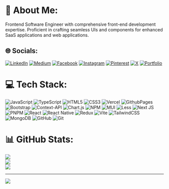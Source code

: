 # 💫 About Me:
Frontend Software Engineer with comprehensive front-end development expertise. Proficient in crafting seamless UIs and components for enhanced SaaS applications and web applications.


## 🌐 Socials:
[![LinkedIn](https://img.shields.io/badge/LinkedIn-%230077B5.svg?logo=linkedin&logoColor=white)](https://linkedin.com/in/vkskumarthakur) [![Medium](https://img.shields.io/badge/Medium-12100E?logo=medium&logoColor=white)](https://medium.com/@vkskumarthakur) [![Facebook](https://img.shields.io/badge/Facebook-%231877F2.svg?logo=Facebook&logoColor=white)](https://facebook.com/vkskumarthakur) [![Instagram](https://img.shields.io/badge/Instagram-%23E4405F.svg?logo=Instagram&logoColor=white)](https://instagram.com/vkskumarthakur) [![Pinterest](https://img.shields.io/badge/Pinterest-%23E60023.svg?logo=Pinterest&logoColor=white)](https://pinterest.com/vkskumarthakur) [![X](https://img.shields.io/badge/X-black.svg?logo=X&logoColor=white)](https://x.com/vkskumarthakur) [![Portfolio](https://img.shields.io/badge/Portfolio-%230077B5.svg?logo=portfolio&logoColor=white)](https://vkskumarthakur.vercel.app/)


# 💻 Tech Stack:
![JavaScript](https://img.shields.io/badge/javascript-%23323330.svg?style=for-the-badge&logo=javascript&logoColor=%23F7DF1E) ![TypeScript](https://img.shields.io/badge/typescript-%23007ACC.svg?style=for-the-badge&logo=typescript&logoColor=white) ![HTML5](https://img.shields.io/badge/html5-%23E34F26.svg?style=for-the-badge&logo=html5&logoColor=white) ![CSS3](https://img.shields.io/badge/css3-%231572B6.svg?style=for-the-badge&logo=css3&logoColor=white) ![Vercel](https://img.shields.io/badge/vercel-%23000000.svg?style=for-the-badge&logo=vercel&logoColor=white) ![GithubPages](https://img.shields.io/badge/github%20pages-121013?style=for-the-badge&logo=github&logoColor=white) ![Bootstrap](https://img.shields.io/badge/bootstrap-%238511FA.svg?style=for-the-badge&logo=bootstrap&logoColor=white) ![Context-API](https://img.shields.io/badge/Context--Api-000000?style=for-the-badge&logo=react) ![Chart.js](https://img.shields.io/badge/chart.js-F5788D.svg?style=for-the-badge&logo=chart.js&logoColor=white) ![NPM](https://img.shields.io/badge/NPM-%23CB3837.svg?style=for-the-badge&logo=npm&logoColor=white) ![MUI](https://img.shields.io/badge/MUI-%230081CB.svg?style=for-the-badge&logo=mui&logoColor=white) ![Less](https://img.shields.io/badge/less-2B4C80?style=for-the-badge&logo=less&logoColor=white) ![Next JS](https://img.shields.io/badge/Next-black?style=for-the-badge&logo=next.js&logoColor=white) ![PNPM](https://img.shields.io/badge/pnpm-%234a4a4a.svg?style=for-the-badge&logo=pnpm&logoColor=f69220) ![React](https://img.shields.io/badge/react-%2320232a.svg?style=for-the-badge&logo=react&logoColor=%2361DAFB) ![React Native](https://img.shields.io/badge/react_native-%2320232a.svg?style=for-the-badge&logo=react&logoColor=%2361DAFB) ![Redux](https://img.shields.io/badge/redux-%23593d88.svg?style=for-the-badge&logo=redux&logoColor=white) ![Vite](https://img.shields.io/badge/vite-%23646CFF.svg?style=for-the-badge&logo=vite&logoColor=white) ![TailwindCSS](https://img.shields.io/badge/tailwindcss-%2338B2AC.svg?style=for-the-badge&logo=tailwind-css&logoColor=white) ![MongoDB](https://img.shields.io/badge/MongoDB-%234ea94b.svg?style=for-the-badge&logo=mongodb&logoColor=white) ![GitHub](https://img.shields.io/badge/github-%23121011.svg?style=for-the-badge&logo=github&logoColor=white) ![Git](https://img.shields.io/badge/git-%23F05033.svg?style=for-the-badge&logo=git&logoColor=white)
# 📊 GitHub Stats:
![](https://github-readme-stats.vercel.app/api?username=vkskumarthakur&theme=dark&hide_border=true&include_all_commits=true&count_private=false)<br/>
![](https://github-readme-streak-stats.herokuapp.com/?user=vkskumarthakur&theme=dark&hide_border=true)<br/>
![](https://github-readme-stats.vercel.app/api/top-langs/?username=vkskumarthakur&theme=dark&hide_border=true&include_all_commits=true&count_private=false&layout=compact)

---
[![](https://visitcount.itsvg.in/api?id=vkskumarthakur&icon=0&color=0)](https://visitcount.itsvg.in)

<!-- Proudly created with GPRM ( https://gprm.itsvg.in ) -->
